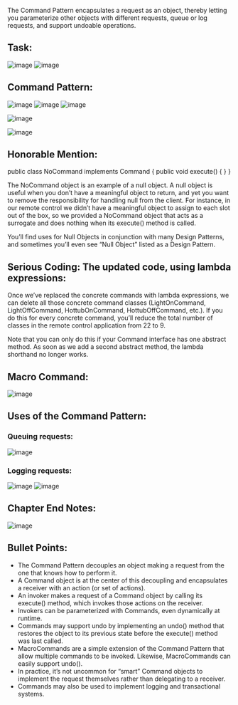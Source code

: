 The Command Pattern encapsulates a request as an object, thereby letting you parameterize other objects with different requests, queue or log requests, and support undoable operations.

## Task:
![image](https://github.com/user-attachments/assets/12fb440d-ab68-4639-aa1d-567038d45497)
![image](https://github.com/user-attachments/assets/12ccfe65-55f7-464a-80c0-4daf6347e0c6)

## Command Pattern:
![image](https://github.com/user-attachments/assets/dc61735e-e0ab-4426-9a9c-e25fcf9b418c)
![image](https://github.com/user-attachments/assets/7792ae04-53f9-4ef6-a6c2-15022d3280d4)
![image](https://github.com/user-attachments/assets/de44904d-2e57-4073-83ea-4e324c08cf53)

![image](https://github.com/user-attachments/assets/6618671b-d306-4588-9f8b-3dfed0a462f5)

![image](https://github.com/user-attachments/assets/371e5f7a-541b-41f2-b8a6-6588a2d5edac)

## Honorable Mention:
public class NoCommand implements Command {
    public void execute() { }
}

The NoCommand object is an example of a null object. A null object is useful when you don’t have a meaningful object to return, and yet you want to remove the responsibility for handling null from the client. For instance, in our remote control we didn’t have a meaningful object to assign to each slot out of the box, so we provided a NoCommand object that acts as a surrogate and does nothing when its execute() method is called.

You’ll find uses for Null Objects in conjunction with many Design Patterns, and sometimes you’ll even see “Null Object” listed as a Design Pattern.

## Serious Coding: The updated code, using lambda expressions:
Once we’ve replaced the concrete commands with lambda expressions, we can delete all those concrete command classes (LightOnCommand, LightOffCommand, HottubOnCommand, HottubOffCommand, etc.). If you do this for every concrete command, you’ll reduce the total number of classes in the remote control application from 22 to 9.

Note that you can only do this if your Command interface has one abstract method. As soon as we add a second abstract method, the lambda shorthand no longer works.

## Macro Command:
![image](https://github.com/user-attachments/assets/c9a7afcd-ed9f-48a6-8243-7245e4e41a88)

## Uses of the Command Pattern:
### Queuing requests:
![image](https://github.com/user-attachments/assets/031b6719-db07-4221-a3d3-10da1c2fbda7)

### Logging requests:
![image](https://github.com/user-attachments/assets/f50d5cd8-e15a-4b3f-86f7-052c1aa62b1e)
![image](https://github.com/user-attachments/assets/15a12daa-a240-498c-a1d7-5e699a7c6d9e)

## Chapter End Notes:
![image](https://github.com/user-attachments/assets/4275c161-a4e3-49d2-bdee-8ccc0647f58c)

## Bullet Points:
- The Command Pattern decouples an object making a request from the one that knows how to perform it.
- A Command object is at the center of this decoupling and encapsulates a receiver with an action (or set of actions).
- An invoker makes a request of a Command object by calling its execute() method, which invokes those actions on the receiver.
- Invokers can be parameterized with Commands, even dynamically at runtime.
- Commands may support undo by implementing an undo() method that restores the object to its previous state before the execute() method was last called.
- MacroCommands are a simple extension of the Command Pattern that allow multiple commands to be invoked. Likewise, MacroCommands can easily support undo().
- In practice, it’s not uncommon for “smart” Command objects to implement the request themselves rather than delegating to a receiver.
- Commands may also be used to implement logging and transactional systems.
